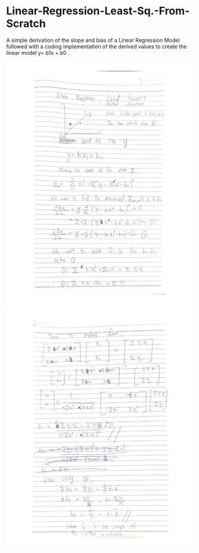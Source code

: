 # Linear-Regression-Least-Sq.-From-Scratch
A simple derivation of the slope and bias of a Linear Regression Model followed with a coding implementation of the derived values to create the linear model y= b1x + b0 .

<img width="895" alt="." src="https://github.com/Harsh-Gill/Linear-Regression-Least-Sq.-From-Scratch/blob/main/deriv_by_hand_pdf/pg_1.jpg">


<img width="895" alt="." src="https://github.com/Harsh-Gill/Linear-Regression-Least-Sq.-From-Scratch/blob/main/deriv_by_hand_pdf/pg_2.jpg">






